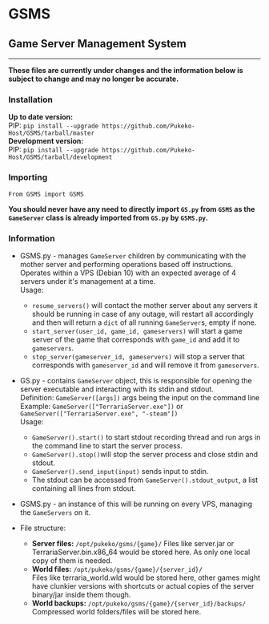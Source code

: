 # GSMS
## Game Server Management System
--- 

**These files are currently under changes and the information below is subject to change and may no longer be accurate.**

### Installation 
**Up to date version:**  
PIP: `pip install --upgrade https://github.com/Pukeko-Host/GSMS/tarball/master`  
**Development version:**  
PIP: `pip install --upgrade https://github.com/Pukeko-Host/GSMS/tarball/development`  

### Importing
`From GSMS import GSMS`  
  
**You should never have any need to directly import `GS.py` from `GSMS` as the `GameServer` class is already imported from `GS.py` by `GSMS.py`.**  

### Information
 - GSMS.py - manages `GameServer` children by communicating with the mother server and performing operations based off instructions. Operates within a VPS (Debian 10) with an expected average of 4 servers under it's management at a time.  
  Usage:  
    - `resume_servers()` will contact the mother server about any servers it should be running in case of any outage, will restart all accordingly and then will return a `dict` of all running `GameServer`s, empty if none.
    - `start_server(user_id, game_id, gameservers)` will start a game server of the game that corresponds with `game_id` and add it to `gameservers`.
    - `stop_server(gameserver_id, gameservers)` will stop a server that corresponds with `gameserver_id` and will remove it from `gameservers`.


- GS.py - contains `GameServer` object, this is responsible for opening the server executable and interacting with its stdin and stdout.  
  Definition: `GameServer([args])` args being the input on the command line  
  Example: `GameServer(["TerrariaServer.exe"])` or `GameServer(["TerrariaServer.exe", "-steam"])`  
  Usage:
  - `GameServer().start()` to start stdout recording thread and run args in the command line to start the server process.
  - `GameServer().stop()`will stop the server process and close stdin and stdout.
  - `GameServer().send_input(input)` sends input to stdin.
  - The stdout can be accessed from `GameServer().stdout_output`, a list containing all lines from stdout.   
-   GSMS.py - an instance of this will be running on every VPS, managing the `GameServers` on it.

- File structure:  
  - **Server files:** `/opt/pukeko/gsms/{game}/` 
  Files like server.jar or TerrariaServer.bin.x86_64 would be stored here. As only one local copy of them is needed.
  - **World files:** `/opt/pukeko/gsms/{game}/{server_id}/`  
  Files like terraria_world.wld would be stored here, other games might have clunkier versions with shortcuts or actual copies of the server binary/jar inside them though.
  - **World backups:** `/opt/pukeko/gsms/{game}/{server_id}/backups/`  
  Compressed world folders/files will be stored here.
  
